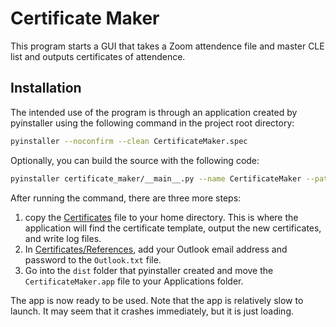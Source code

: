 # Certificate Maker

This program starts a GUI that takes a Zoom attendence file and master CLE list and outputs certificates of attendence.

## Installation

The intended use of the program is through an application created by pyinstaller using the following command in the project root directory:

```bash
pyinstaller --noconfirm --clean CertificateMaker.spec
```

Optionally, you can build the source with the following code:

```bash
pyinstaller certificate_maker/__main__.py --name CertificateMaker --paths . --onefile --noconfirm --noconsole
```

After running the command, there are three more steps:

1. copy the [Certificates](Certificates) file to your home directory. This is where the application will find the certificate template, output the new certificates, and write log files.
2. In [Certificates/References](Certificates/References), add your Outlook email address and password to the `Outlook.txt` file.
3. Go into the `dist` folder that pyinstaller created and move the `CertificateMaker.app` file to your Applications folder.

The app is now ready to be used. Note that the app is relatively slow to launch. It may seem that it crashes immediately, but it is just loading.
